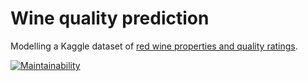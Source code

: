 # Wine quality prediction
Modelling a Kaggle dataset of [red wine properties and quality ratings](https://www.kaggle.com/uciml/red-wine-quality-cortez-et-al-2009).

[![Maintainability](https://api.codeclimate.com/v1/badges/bc6c051c400c8f7157fd/maintainability)](https://codeclimate.com/github/Park-Jeong-Ki/github-actions-project/maintainability)

